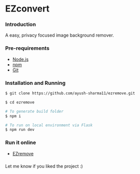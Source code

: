 # EZconvert

### Introduction

A easy, privacy focused image background remover.

### Pre-requirements

-   [Node.js](https://nodejs.org/dist/v20.11.0/node-v20.11.0-x64.msi)
-   [npm](https://www.npmjs.com/)
-   [Git](https://git-scm.com/)

### Installation and Running

```bash
$ git clone https://github.com/ayush-sharma11/ezremove.git

$ cd ezremove

# To generate build folder
$ npm i

# To run on local environment via Flask
$ npm run dev
```

### Run it online

-   [EZremove](https://ezremove.netlify.app/)

###

Let me know if you liked the project :)
